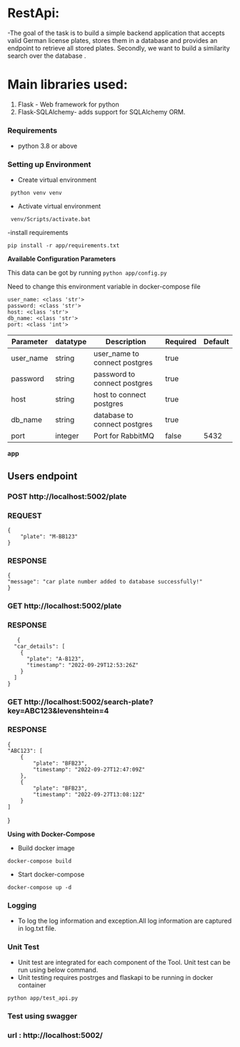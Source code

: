 [//]: <> (Titles)
# RestApi:
-The goal of the task is to build a simple backend application that accepts valid German
license plates, stores them in a database and provides an endpoint to retrieve all stored
plates. Secondly, we want to build a similarity search over the database .

# Main libraries used:

 1. Flask - Web framework for python
 2. Flask-SQLAlchemy- adds support for SQLAlchemy ORM.



### Requirements
- python 3.8 or above

### Setting up Environment
- Create virtual environment
```
 python venv venv   

```
- Activate virtual environment
```
 venv/Scripts/activate.bat

```
-install requirements
```
pip install -r app/requirements.txt
```

**Available Configuration Parameters**

This data can be got by running `python app/config.py`

Need to change this environment variable in docker-compose file 
```
user_name: <class 'str'>
password: <class 'str'>
host: <class 'str'>
db_name: <class 'str'>
port: <class 'int'>
```


| Parameter | datatype | Description| Required | Default |
| - | - | - | - | - |
|user_name| string | user_name to connect postgres| true | |
|password | string | password to connect postgres | true | |
|host | string | host to connect postgres | true | |
|db_name | string | database to connect postgres | true | |
|port | integer | Port for RabbitMQ | false | 5432 |

**app**

## Users endpoint

### POST http://localhost:5002/plate

### REQUEST
    {
        "plate": "M-BB123"
    }
### RESPONSE
    {
    "message": "car plate number added to database successfully!"
    }



### GET http://localhost:5002/plate

### RESPONSE
       {
      "car_details": [
        {
          "plate": "A-B123",
          "timestamp": "2022-09-29T12:53:26Z"
        }
      ]
    }

### GET http://localhost:5002/search-plate?key=ABC123&levenshtein=4

### RESPONSE
    {
    "ABC123": [
        {
            "plate": "BFB23",
            "timestamp": "2022-09-27T12:47:09Z"
        },
        {
            "plate": "BFB23",
            "timestamp": "2022-09-27T13:08:12Z"
        }
    ]
}

**Using with Docker-Compose**

- Build docker image

```
docker-compose build
```

- Start docker-compose

```
docker-compose up -d
```

### Logging

- To log the log information and exception.All log information are captured in log.txt file.



### Unit Test

- Unit test are integrated for each component of the Tool. Unit test can be run using below command.
- Unit testing requires postrges and flaskapi to be running in docker container

```
python app/test_api.py
```


### Test using swagger

### url : http://localhost:5002/
